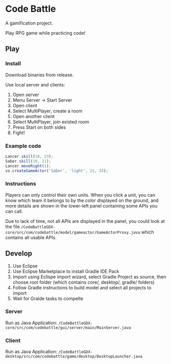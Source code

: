 # Code Battle

A gamification project.

Play RPG game while practicing code!

## Play

### Install

Download binaries from release.

Use local server and clients:

1. Open server
2. Menu Server -> Start Server
3. Open client
4. Select MultiPlayer, create a room
5. Open another client
6. Select MultiPlayer, join existed room
7. Press Start on both sides
8. Fight!

### Example code

```javascript
Lancer.skill(18, 23);
Saber.skill(10, 11);
Lancer.moveRight(1);
vs.createGameActor('Saber', 'light', 22, 24);
```

### Instructions

Players can only control their own units.
When you click a unit, you can know which team it belongs to by the color displayed on the ground, and more details are shown in the lower-left panel containing some APIs you can call.

Due to lack of time, not all APIs are displayed in the panel, you could look at the file  `/CodeBattleGDX-core/src/com/codebattle/model/gameactor/GameActorProxy.java` which contains all usable APIs.

## Develop

1. Use Eclipse
2. Use Eclipse Marketplace to install Gradle IDE Pack
3. Import using Eclispe import wizard, select Gradle Project as source, then choose root folder (which contains core/, desktop/, gradle/ folders) 
4. Follow Gradle instructions to build model and select all projects to import
5. Wait for Gralde tasks to compelte

### Server

Run as Java Application:
`/CodeBattleGDX-core/src/com/codebattle/gui/server/main/MainServer.java`

### Client

Run as Java Application:
`/CodeBattleGDX-desktop/src/com/codebattle/game/desktop/DesktopLauncher.java`
